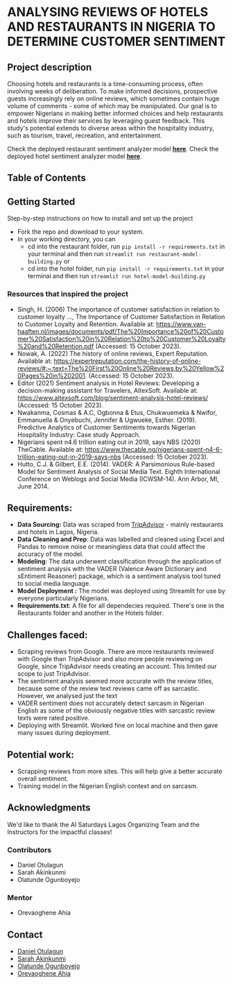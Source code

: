 # ANALYSING REVIEWS OF HOTELS AND RESTAURANTS IN NIGERIA TO DETERMINE CUSTOMER SENTIMENT

## Project description
Choosing hotels and restaurants is a time-consuming process, often involving weeks of deliberation. To make informed decisions, prospective guests increasingly rely on online reviews, which sometimes contain huge volume of comments - some of which may be manipulated. Our goal is to empower Nigerians in making better informed choices and help restaurants and hotels improve their services by leveraging guest feedback. This study's potential extends to diverse areas within the hospitality industry, such as tourism, travel, recreation, and entertainment.

Check the deployed restaurant sentiment analyzer model [**here**](https://lag-rest.streamlit.app/).
Check the deployed hotel sentiment analyzer model [**here**](https://lag-hotel.streamlit.app/).

## Table of Contents

## Getting Started

Step-by-step instructions on how to install and set up the project

- Fork the repo and download to your system.
- In your working directory, you can 
    - cd into the restaurant folder, run `pip install -r requirements.txt` in your terminal and then run `streamlit run restaurant-model-building.py` or
    - cd into the hotel folder, run `pip install -r requirements.txt` in your terminal and then run `streamlit run hotel-model-building.py` 

### Resources that inspired the project
- Singh, H. (2006) The importance of customer satisfaction in relation to customer loyalty ..., The Importance of Customer Satisfaction in Relation to Customer Loyalty and  Retention. Available at: https://www.van-haaften.nl/images/documents/pdf/The%20Importance%20of%20Customer%20Satisfaction%20in%20Relation%20to%20Customer%20Loyalty%20and%20Retention.pdf (Accessed: 15 October 2023).
- Nowak, A. (2022) The history of online reviews, Expert Reputation. Available at: https://expertreputation.com/the-history-of-online-reviews/#:~:text=The%20First%20Online%20Reviews,by%20Yellow%20Pages%20in%202001. (Accessed: 15 October 2023).
- Editor (2021) Sentiment analysis in Hotel Reviews: Developing a decision-making assistant for Travelers, AltexSoft. Available at: https://www.altexsoft.com/blog/sentiment-analysis-hotel-reviews/ (Accessed: 15 October 2023).
- Nwakanma, Cosmas & A.C, Ogbonna & Etus, Chukwuemeka & Nwifor, Emmanuella & Onyebuchi, Jennifer & Ugwueke, Esther. (2019). Predictive Analytics of Customer Sentiments towards Nigerian Hospitality Industry: Case study Approach.
- Nigerians spent n4.6 trillion eating out in 2019, says NBS (2020) TheCable. Available at: https://www.thecable.ng/nigerians-spent-n4-6-trillion-eating-out-in-2019-says-nbs (Accessed: 15 October 2023).
- Hutto, C.J. & Gilbert, E.E. (2014). VADER: A Parsimonious Rule-based Model for Sentiment Analysis of Social Media Text. Eighth International Conference on Weblogs and Social Media (ICWSM-14). Ann Arbor, MI, June 2014.

## Requirements:
- **Data Sourcing:** Data was scraped from <a href="https://www.tripadvisor.com/">TripAdvisor</a> - mainly restaurants and hotels in Lagos, Nigeria.
- **Data Cleaning and Prep**: Data was labelled and cleaned using Excel and Pandas to remove noise or meaningless data that could affect the accuracy of the model.
- **Modeling**: The data underwent classification through the application of sentiment analysis with the VADER (Valence Aware Dictionary and sEntiment Reasoner) package, which is a sentiment analysis tool tuned to social media language.
- **Model Deployment :** The model was deployed using Streamlit for use by everyone particularly Nigerians.
- **Requirements.txt**: A file for all dependecies required. There's one in the Restaurants folder and another in the Hotels folder.

## Challenges faced:
- Scraping reviews from Google. There are more restaurants reviewed with Google than TripAdvisor and also more people reviewing on Google, since TripAdvisor needs creating an account. This limited our scope to just TripAdvisor.
- The sentiment analysis seemed more accurate with the review titles, because some of the review text reviews came off as sarcastic. However, we analysed just the text
- VADER sentiment does not accurately detect sarcasm in Nigerian English as some of the obviously negative titles with sarcastic review texts were rated positive.
- Deploying with Streamlit. Worked fine on local machine and then gave many issues during deployment. 

## Potential work:
- Scrapping reviews from more sites. This will help give a better accurate overall sentiment.
- Training model in the Nigerian English context and on sarcasm.

## Acknowledgments
We'd like to thank the AI Saturdays Lagos Organizing Team and the Instructors for the impactful classes!

### Contributors
- Daniel Otulagun
- Sarah Akinkunmi
- Olatunde Ogunboyejo

### Mentor
- Orevaoghene Ahia


## Contact
- <a href="https://www.linkedin.com/in/otulagun/">Daniel Otulagun </a>
- <a href="https://www.linkedin.com/in/sarah-akinkunmi/">Sarah Akinkunmi </a>
- <a href="https://www.linkedin.com/in/ogunboyejo-olatunde/">Olatunde Ogunboyejo </a>
- <a href="https://www.linkedin.com/in/orevaoghene-ahia/">Orevaoghene Ahia </a> 


